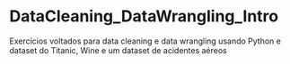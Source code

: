 # DataCleaning_DataWrangling_Intro
Exercícios voltados para data cleaning e data wrangling usando Python e dataset do Titanic, Wine e um dataset de acidentes aéreos 
